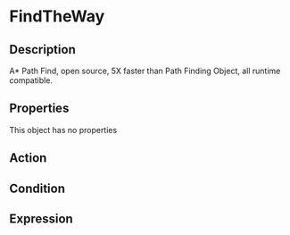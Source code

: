 # FindTheWay

## Description

A* Path Find, open source, 5X faster than Path Finding Object, all runtime compatible.

## Properties

This object has no properties

## Action

## Condition

## Expression
